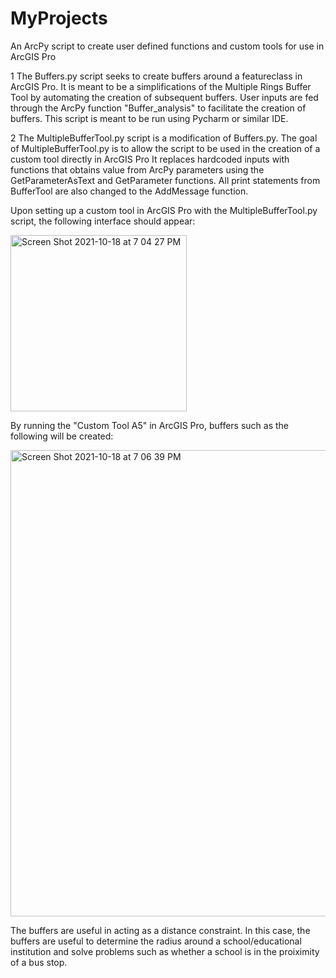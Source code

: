 # MyProjects
An ArcPy script to create user defined functions and custom tools for use in ArcGIS Pro

1 The Buffers.py script seeks to create buffers around a featureclass in ArcGIS Pro. 
  It is meant to be a simplifications of the Multiple Rings Buffer Tool by automating the creation of subsequent buffers. 
  User inputs are fed through the ArcPy function "Buffer_analysis" to facilitate the creation of buffers. 
  This script is meant to be run using Pycharm or similar IDE. 



2 The MultipleBufferTool.py script is a modification of Buffers.py. 
  The goal of MultipleBufferTool.py is to allow the script to be used in the creation of a custom tool directly in ArcGIS Pro
  It replaces hardcoded inputs with functions that obtains value from ArcPy parameters using the GetParameterAsText and GetParameter functions. 
  All print statements from BufferTool are also changed to the AddMessage function.

  Upon setting up a custom tool in ArcGIS Pro with the MultipleBufferTool.py script, the following interface should appear:
  
<img width="282" alt="Screen Shot 2021-10-18 at 7 04 27 PM" src="https://user-images.githubusercontent.com/92761963/137818225-88c07b40-9426-42b4-b082-1f8af26b7998.png">

  By running the "Custom Tool A5" in ArcGIS Pro, buffers such as the following will be created:
  
  <img width="746" alt="Screen Shot 2021-10-18 at 7 06 39 PM" src="https://user-images.githubusercontent.com/92761963/137818364-302036a3-10d3-4880-83ec-50c4795ab27e.png">

  The buffers are useful in acting as a distance constraint. 
  In this case, the buffers are useful to determine the radius around a school/educational institution and solve problems such as whether a school is in the proiximity of a bus stop.
